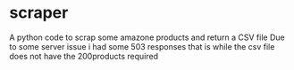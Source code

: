 # scraper
A python code to scrap some amazone products and return a CSV file
Due to some server issue i had some 503 responses that is while the csv file does not have the 200products required
